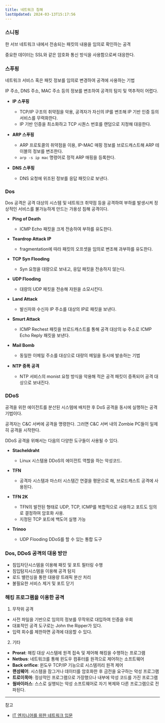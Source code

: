 ```yaml
---
title: 네트워크 침해
lastUpdated: 2024-03-13T15:17:56
---
```


### 스니핑

한 서브 네트워크 내에서 전송되는 패킷의 내용을 임의로 확인하는 공격

중요한 데이터는 SSL와 같은 암호화 통신 방식을 사용함으로써 대응한다.

### 스푸핑

네트워크 서비스 혹은 패킷 정보를 임의로 변경하여 공격에 사용하는 기법

IP 주소, DNS 주소, MAC 주소 등의 정보를 변조하여 공격의 탐지 및 역추적이 어렵다.

  - **IP 스푸핑**
    - TCP/IP 구조의 취약점을 악용, 공격자가 자신의 IP를 변조해 IP 기반 인증 등의 서비스를 무력화한다.
    - IP 기반 인증을 최소화하고 TCP 시퀀스 번호를 랜덤으로 지정해 대응한다.
  
  - **ARP 스푸핑**
    - ARP 프로토콜의 취약점을 이용, IP-MAC 매핑 정보를 브로드캐스트해 ARP 테이블의 정보를 변조한다.
    - `arp -s ip mac` 명령어로 정적 ARP 매핑을 등록한다.
  
  - **DNS 스푸핑**
    - DNS 요청에 위조된 정보를 응답 패킷으로 보낸다.

### Dos

Dos 공격은 공격 대상의 시스템 및 네트워크 취약점 등을 공격하여 부하를 발생시켜 정상적인 서비스를 불가능하게 만드는 가용성 침해 공격이다.

  - **Ping of Death**
    - ICMP Echo 패킷을 크게 전송하여 부하를 유도한다.
  
  - **Teardrop Attack IP**
    - fragmentation에 따라 패킷의 오프셋을 임의로 변조해 과부하를 유도한다.
  
  - **TCP Syn Flooding**
    - Syn 요청을 대량으로 보내고, 응답 패킷을 전송하지 않는다.
  
  - **UDP Flooding**
    - 대량의 UDP 패킷을 전송해 자원을 소모시킨다.
  
  - **Land Attack**
    - 발신자와 수신자 IP 주소를 대상의 IP로 패킷을 보낸다.
  
  - **Smurt Attack**
    - ICMP Rechest 패킷을 브로드캐스트를 통해 공격 대상의 ip 주소로 ICMP Echo Reply 패킷을 보낸다.
  
  - **Mail Bomb**
    - 동일한 이메일 주소를 대상으로 대량의 메일을 동시에 발송하는 기법
  
  - **NTP 증폭 공격**
    - NTP 서비스의 monist 요청 방식을 악용해 적은 공격 패킷이 증폭되어 공격 대상으로 보내진다.

### DDoS

공격을 위한 에이전트를 분산된 시스템에 배치한 후 DoS 공격을 동시에 실행하는 공격 기법이다.

공격자는 C&C 서버에 공격을 명령한다. 그러면 C&C 서버 내의 Zombie PC들이 일제히 공격을 시작한다.

DDoS 공격을 위해서는 다음의 다양한 도구들이 사용될 수 있다.

- **Stacheldraht**
  - Linux 시스템용 DDoS의 에이전트 역할을 하는 악성코드.
  
- **TFN**
  - 공격자 시스템과 마스터 시스템간 연결을 평문으로 해, 브로드캐스트 공격에 사용된다.
  
- **TFN 2K**
  - TFN의 발전된 형태로 UDP, TCP, ICMP를 복합적으로 사용하고 포트도 임의로 결정하여 암호화 사용.
  - 지정된 TCP 포트에 백도어 실행 가능
  
- **Trinoo**
  - UDP Flooding DDoS를 할 수 있는 통합 도구 

### Dos, DDoS 공격의 대응 방안 

- 침입차단시스템을 이용해 패킷 및 포트 필터링 수행
- 침입탐지시스템을 이용해 공격 탐지
- 로드 밸런싱을 통한 대용량 트래픽 분산 처리
- 불필요한 서비스 제거 및 포트 닫기
 
### 해킹 프로그램을 이용한 공격

1. 무작위 공격
  - 사전 파일을 기반으로 임의의 정보를 무작위로 대입하여 인증을 우회
  - 대표적인 공격 도구로는 John the Ripper가 있다.
  - 입력 회수를 제한하면 공격에 대응할 수 있다.
2. 기타
  - **Prorat**: 해킹 대상 시스템에 원격 접속 및 제어해 해킹을 수행하는 프로그램
  - **Netbus**: 네트워크를 통해 윈도우 컴퓨터를 원격으로 제어하는 소프트웨어
  - **Back orifice**: 윈도우 TCP/IP 기능으로 시스템끼리 원격 제어
  - **랜섬웨어**: 시스템을 잠그거나 데이터를 암호화한 후 금전을 요구하는 악성 프로그램
  - **트로이목마**: 정상적인 프로그램으로 가장했으나 내부에 악성 코드를 가진 프로그램
  - **웜바이러스**: 스스로 실행되는 악성 소프트웨어로 자기 복제와 다른 프로그램으로 전파된다.

---
참고
- [IT 엔지니어를 위한 네트워크 입문](https://m.yes24.com/Goods/Detail/93997435)